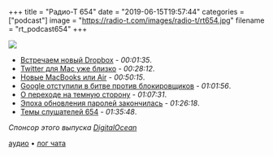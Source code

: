+++
title = "Радио-Т 654"
date = "2019-06-15T19:57:44"
categories = ["podcast"]
image = "https://radio-t.com/images/radio-t/rt654.jpg"
filename = "rt_podcast654"
+++

![](https://radio-t.com/images/radio-t/rt654.jpg)
 
- [Встречаем новый Dropbox](https://blog.dropbox.com/topics/product-tips/new-dropbox) - *00:01:35*.
- [Twitter для Mac уже близко](https://www.macrumors.com/2019/06/14/twitter-for-mac-app-coming-soon/) - *00:28:12*.
- [Новые MacBooks или Air](https://www.digitaltrends.com/computing/apple-registers-seven-new-macbooks/) - *00:50:15*.
- [Google отступили в битве против блокировщиков](https://www.zdnet.com/article/google-promises-to-play-nice-with-ad-blockers-again/) - *01:01:56*.
- [О переходе на темную сторону](https://tidbits.com/2019/05/31/the-dark-side-of-dark-mode/) - *01:07:31*.
- [Эпоха обновления паролей закончилась](https://techcrunch.com/2019/06/02/password-expiration-is-dead-long-live-your-passwords/) - *01:26:18*.
- [Темы слушателей 654](https://radio-t.com/p/2019/06/11/prep-654/) - *01:35:48*.

*Спонсор этого выпуска [DigitalOcean](https://do.co/radiot)*


[аудио](https://cdn.radio-t.com/rt_podcast654.mp3) • [лог чата](https://chat.radio-t.com/logs/radio-t-654.html)
<audio src="https://cdn.radio-t.com/rt_podcast654.mp3" preload="none"></audio>

